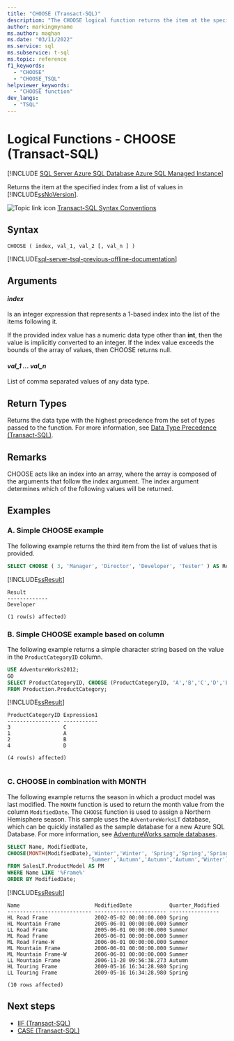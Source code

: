 ```yaml
---
title: "CHOOSE (Transact-SQL)"
description: "The CHOOSE logical function returns the item at the specified index from a list of values."
author: markingmyname
ms.author: maghan
ms.date: "03/11/2022"
ms.service: sql
ms.subservice: t-sql
ms.topic: reference
f1_keywords:
  - "CHOOSE"
  - "CHOOSE_TSQL"
helpviewer_keywords:
  - "CHOOSE function"
dev_langs:
  - "TSQL"
---
```

# Logical Functions - CHOOSE (Transact-SQL)
[!INCLUDE [SQL Server Azure SQL Database Azure SQL Managed Instance](../../includes/applies-to-version/sql-asdb-asdbmi.md)]

  Returns the item at the specified index from a list of values in [!INCLUDE[ssNoVersion](../../includes/ssnoversion-md.md)].  
  
 ![Topic link icon](../../database-engine/configure-windows/media/topic-link.gif "Topic link icon") [Transact-SQL Syntax Conventions](../../t-sql/language-elements/transact-sql-syntax-conventions-transact-sql.md)  
  
## Syntax  
  
```syntaxsql
CHOOSE ( index, val_1, val_2 [, val_n ] )  
```  
  
[!INCLUDE[sql-server-tsql-previous-offline-documentation](../../includes/sql-server-tsql-previous-offline-documentation.md)]

## Arguments

#### *index*  
 Is an integer expression that represents a 1-based index into the list of the items following it.  
  
 If the provided index value has a numeric data type other than **int**, then the value is implicitly converted to an integer. If the index value exceeds the bounds of the array of values, then CHOOSE returns null.  
  
#### *val_1 ... val_n*  
 List of comma separated values of any data type.  
  
## Return Types  
 Returns the data type with the highest precedence from the set of types passed to the function. For more information, see [Data Type Precedence &#40;Transact-SQL&#41;](../../t-sql/data-types/data-type-precedence-transact-sql.md).  
  
## Remarks  
 CHOOSE acts like an index into an array, where the array is composed of the arguments that follow the index argument. The index argument determines which of the following values will be returned.  
  
## Examples  

### A. Simple CHOOSE example

 The following example returns the third item from the list of values that is provided.  
 
```sql 
SELECT CHOOSE ( 3, 'Manager', 'Director', 'Developer', 'Tester' ) AS Result;  
```  
  
 [!INCLUDE[ssResult](../../includes/ssresult-md.md)]  
  
```  
Result  
-------------  
Developer  
  
(1 row(s) affected)  
```  

### B. Simple CHOOSE example based on column

 The following example returns a simple character string based on the value in the `ProductCategoryID` column.  
  
```sql  
USE AdventureWorks2012;  
GO  
SELECT ProductCategoryID, CHOOSE (ProductCategoryID, 'A','B','C','D','E') AS Expression1  
FROM Production.ProductCategory;  
```  
  
 [!INCLUDE[ssResult](../../includes/ssresult-md.md)]  
  
```  
ProductCategoryID Expression1  
----------------- -----------  
3                 C  
1                 A  
2                 B  
4                 D  
  
(4 row(s) affected)  
  
```  

### C. CHOOSE in combination with MONTH
  
 The following example returns the season in which a product model was last modified. The `MONTH` function is used to return the month value from the column `ModifiedDate`. The `CHOOSE` function is used to assign a Northern Hemisphere season. This sample uses the `AdventureWorksLT` database, which can be quickly installed as the sample database for a new Azure SQL Database. For more information, see [AdventureWorks sample databases](../../samples/adventureworks-install-configure.md#deploy-to-azure-sql-database).
  
```sql  
SELECT Name, ModifiedDate, 
CHOOSE(MONTH(ModifiedDate),'Winter','Winter', 'Spring','Spring','Spring','Summer','Summer',   
                          'Summer','Autumn','Autumn','Autumn','Winter') AS Quarter_Modified
FROM SalesLT.ProductModel AS PM
WHERE Name LIKE '%Frame%'
ORDER BY ModifiedDate;  
```  
  
 [!INCLUDE[ssResult](../../includes/ssresult-md.md)]  
  
```  
Name                        ModifiedDate            Quarter_Modified
--------------------------- ----------------------- ----------------
HL Road Frame               2002-05-02 00:00:00.000 Spring
HL Mountain Frame           2005-06-01 00:00:00.000 Summer
LL Road Frame               2005-06-01 00:00:00.000 Summer
ML Road Frame               2005-06-01 00:00:00.000 Summer
ML Road Frame-W             2006-06-01 00:00:00.000 Summer
ML Mountain Frame           2006-06-01 00:00:00.000 Summer
ML Mountain Frame-W         2006-06-01 00:00:00.000 Summer
LL Mountain Frame           2006-11-20 09:56:38.273 Autumn
HL Touring Frame            2009-05-16 16:34:28.980 Spring
LL Touring Frame            2009-05-16 16:34:28.980 Spring

(10 rows affected)
```  
  
## Next steps

- [IIF &#40;Transact-SQL&#41;](../../t-sql/functions/logical-functions-iif-transact-sql.md)  
- [CASE &#40;Transact-SQL&#41;](../../t-sql/language-elements/case-transact-sql.md)
